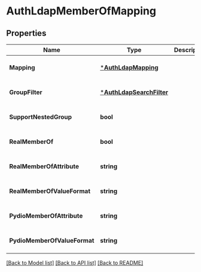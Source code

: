 # AuthLdapMemberOfMapping

## Properties
Name | Type | Description | Notes
------------ | ------------- | ------------- | -------------
**Mapping** | [***AuthLdapMapping**](authLdapMapping.md) |  | [optional] [default to null]
**GroupFilter** | [***AuthLdapSearchFilter**](authLdapSearchFilter.md) |  | [optional] [default to null]
**SupportNestedGroup** | **bool** |  | [optional] [default to null]
**RealMemberOf** | **bool** |  | [optional] [default to null]
**RealMemberOfAttribute** | **string** |  | [optional] [default to null]
**RealMemberOfValueFormat** | **string** |  | [optional] [default to null]
**PydioMemberOfAttribute** | **string** |  | [optional] [default to null]
**PydioMemberOfValueFormat** | **string** |  | [optional] [default to null]

[[Back to Model list]](../../README.md#documentation-for-models) [[Back to API list]](../../README.md#documentation-for-api-endpoints) [[Back to README]](../../README.md)


